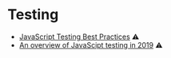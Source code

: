 # Testing

* [JavaScript Testing Best Practices](https://github.com/goldbergyoni/javascript-testing-best-practices) ⚠️
* [An overview of JavaScipt testing in 2019](https://medium.com/welldone-software/an-overview-of-javascript-testing-in-2019-264e19514d0a) ⚠️

